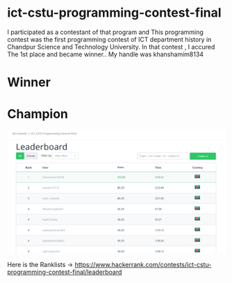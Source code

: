 # ict-cstu-programming-contest-final 

I participated as a contestant of that program and This programming contest was the first programming contest of ICT department history in Chandpur Science and Technology University.
In that contest , I accured The 1st place and became winner.. My handle was khanshamim8134

# Winner
# Champion

![image alt](https://github.com/khanshamim8134/Champion-Programming-Contest-/blob/main/Screenshot%202025-05-21%20084056.png)

Here is the Ranklists -> https://www.hackerrank.com/contests/ict-cstu-programming-contest-final/leaderboard
